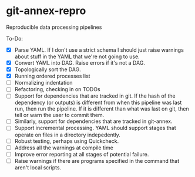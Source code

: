 # git-annex-repro
Reproducible data processing pipelines

To-Do:
- [x] Parse YAML. If I don't use a strict schema I should just raise warnings about stuff in the YAML that we're not going to use.
- [x] Convert YAML into DAG. Raise errors if it's not a DAG.
- [x] Topologically sort the DAG.
- [x] Running ordered processes list
- [ ] Normalizing indentation
- [ ] Refactoring, checking in on TODOs
- [ ] Support for dependencies that are tracked in git. If the hash of the dependency (or outputs) is different from when this pipeline was last run, then run the pipeline. If it is different than what was last on git, then tell or warn the user to commit them.
- [ ] Similarly, support for dependencies that are tracked in git-annex.
- [ ] Support incremental processing. YAML should support stages that operate on files in a directory indepedently.
- [ ] Robust testing, perhaps using Quickcheck.
- [ ] Address all the warnings at compile time
- [ ] Improve error reporting at all stages of potential failure.
- [ ] Raise warnings if there are programs specified in the command that aren't local scripts.
